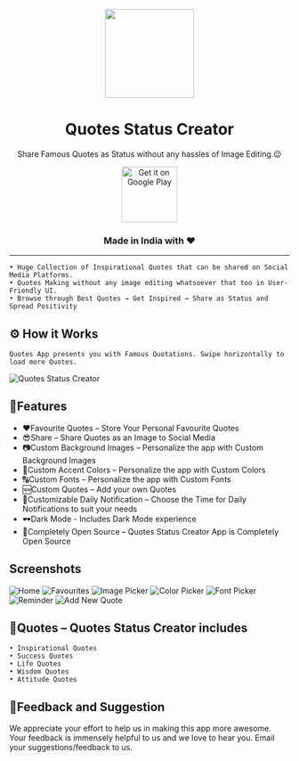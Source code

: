 <p align="center"> 
	<img src="https://github.com/VishnuSanal/Quotes/blob/master/Screenshots/icon.png" width=160 height=160>
</p>

<h1 align="center">
	Quotes Status Creator
</h1>

<p align="center">
	Share Famous Quotes as Status without any hassles of Image Editing.😉
</p>

<p align="center">
	<a href='https://play.google.com/store/apps/details?id=phone.vishnu.quotes&pcampaignid=pcampaignidMKT-Other-global-all-co-prtnr-py-PartBadge-Mar2515-1'><img alt='Get it on Google Play' src='https://play.google.com/intl/en_us/badges/static/images/badges/en_badge_web_generic.png' height="100px"/></a>
	<br>
	<h3 align="center">Made in India with ❤</h3>
</p>
	
<hr>

    • Huge Collection of Inspirational Quotes that can be shared on Social Media Platforms.
    • Quotes Making without any image editing whatsoever that too in User-Friendly UI.
    • Browse through Best Quotes → Get Inspired → Share as Status and Spread Positivity

## ⚙ How it Works

	Quotes App presents you with Famous Quotations. Swipe horizontally to load more Quotes. 

![Quotes Status Creator](https://github.com/VishnuSanal/Quotes/blob/master/Screenshots/Quotes%20Banner.png?raw=true)

## 🚀Features

 - ❤Favourite Quotes – Store Your Personal Favourite Quotes
 - 😎Share – Share Quotes as an Image to Social Media
 - 📷Custom Background Images – Personalize the app with Custom Background Images
 - 🎨Custom Accent Colors – Personalize the app with Custom Colors
 - 🔠Custom Fonts – Personalize the app with Custom Fonts
 - 🆕Custom Quotes – Add your own Quotes
 - 🔔Customizable Daily Notification – Choose the Time for Daily Notifications to suit your needs
 - 🕶Dark Mode - Includes Dark Mode experience
 - 🤗Completely Open Source – Quotes Status Creator App is Completely Open Source

## Screenshots

![Home](https://github.com/VishnuSanal/Quotes/blob/master/Screenshots/Home.png) 
![Favourites](https://github.com/VishnuSanal/Quotes/blob/master/Screenshots/Favorites.png)
![Image Picker](https://github.com/VishnuSanal/Quotes/blob/master/Screenshots/ImagePick.png)
![Color Picker](https://github.com/VishnuSanal/Quotes/blob/master/Screenshots/ColorPick.png)
![Font Picker](https://github.com/VishnuSanal/Quotes/blob/master/Screenshots/Font.png)
![Reminder](https://github.com/VishnuSanal/Quotes/blob/master/Screenshots/Reminder.png)
![Add New Quote](https://github.com/VishnuSanal/Quotes/blob/master/Screenshots/AddNew.png)

## 🚀Quotes – Quotes Status Creator includes

    • Inspirational Quotes
    • Success Quotes
    • Life Quotes
    • Wisdom Quotes
    • Attitude Quotes

## 🤩Feedback and Suggestion

We appreciate your effort to help us in making this app more awesome. Your feedback is immensely helpful to us and we love to hear you. Email your suggestions/feedback to us.
